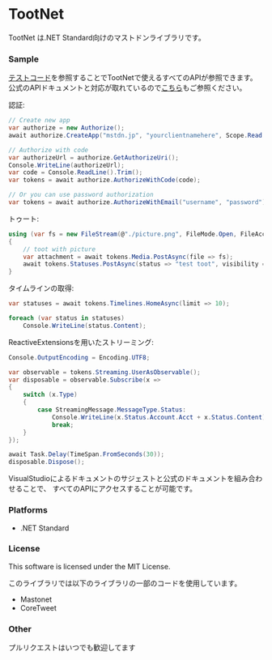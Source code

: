 ﻿# TootNet

TootNet は.NET Standard向けのマストドンライブラリです。

### Sample

[テストコード](https://github.com/cucmberium/TootNet/tree/master/TootNet.Tests)を参照することでTootNetで使えるすべてのAPIが参照できます。
公式のAPIドキュメントと対応が取れているので[こちら](https://github.com/tootsuite/documentation/blob/master/Using-the-API/API.md)もご参照ください。

認証:
```cs
// Create new app
var authorize = new Authorize();
await authorize.CreateApp("mstdn.jp", "yourclientnamehere", Scope.Read | Scope.Write | Scope.Follow);

// Authorize with code
var authorizeUrl = authorize.GetAuthorizeUri();
Console.WriteLine(authorizeUrl);
var code = Console.ReadLine().Trim();
var tokens = await authorize.AuthorizeWithCode(code);

// Or you can use password authorization
var tokens = await authorize.AuthorizeWithEmail("username", "password");
```

トゥート:
```cs
using (var fs = new FileStream(@"./picture.png", FileMode.Open, FileAccess.Read))
{
    // toot with picture
    var attachment = await tokens.Media.PostAsync(file => fs);
    await tokens.Statuses.PostAsync(status => "test toot", visibility => "private", media_ids => new List() { attachment.Id });
}
```

タイムラインの取得:
```cs
var statuses = await tokens.Timelines.HomeAsync(limit => 10);

foreach (var status in statuses)
    Console.WriteLine(status.Content);
```


ReactiveExtensionsを用いたストリーミング:
```cs
Console.OutputEncoding = Encoding.UTF8;

var observable = tokens.Streaming.UserAsObservable();
var disposable = observable.Subscribe(x =>
{
    switch (x.Type)
    {
        case StreamingMessage.MessageType.Status:
            Console.WriteLine(x.Status.Account.Acct + x.Status.Content);
            break;
    }
});

await Task.Delay(TimeSpan.FromSeconds(30));
disposable.Dispose();
```

VisualStudioによるドキュメントのサジェストと公式のドキュメントを組み合わせることで、
すべてのAPIにアクセスすることが可能です。

### Platforms

* .NET Standard

### License

This software is licensed under the MIT License.

このライブラリでは以下のライブラリの一部のコードを使用しています。
* Mastonet
* CoreTweet

### Other

プルリクエストはいつでも歓迎してます
